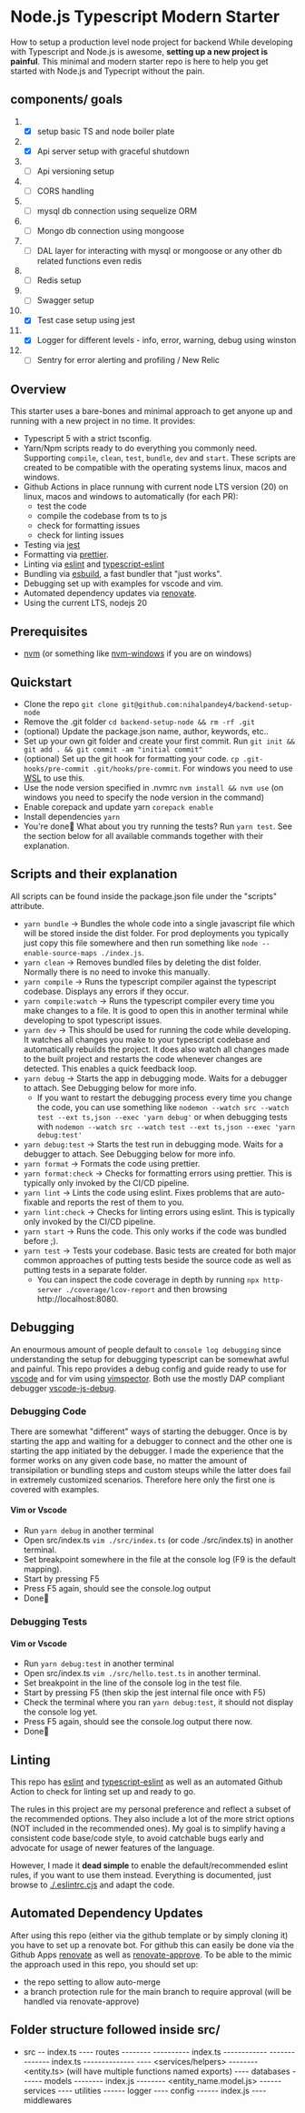 # Node.js Typescript Modern Starter

How to setup a production level node project for backend
While developing with Typescript and Node.js is awesome, **setting up a new
project is painful**.
This minimal and modern starter repo is here to help you get started with
Node.js and Typecript without the pain.

## components/ goals

1.  -[x] setup basic TS and node boiler plate
2.  -[x] Api server setup with graceful shutdown
3.  -[ ] Api versioning setup
4.  -[ ] CORS handling
5.  -[ ] mysql db connection using sequelize ORM
6.  -[ ] Mongo db connection using mongoose
7.  -[ ] DAL layer for interacting with mysql or mongoose or any other db related functions even redis
8.  -[ ] Redis setup
9.  -[ ] Swagger setup
10. -[x] Test case setup using jest
11. -[x] Logger for different levels - info, error, warning, debug using winston
12. -[ ] Sentry for error alerting and profiling / New Relic

## Overview

This starter uses a bare-bones and minimal approach to get anyone up and
running with a new project in no time. It provides:

- Typescript 5 with a strict tsconfig.
- Yarn/Npm scripts ready to do everything you commonly need. Supporting `compile`,
  `clean`, `test`, `bundle`, `dev` and `start`. These scripts are created to be
  compatible with the operating systems linux, macos and windows.
- Github Actions in place runnung with current node LTS version (20) on linux,
  macos and windows to automatically (for each PR):
  - test the code
  - compile the codebase from ts to js
  - check for formatting issues
  - check for linting issues
- Testing via [jest](https://www.npmjs.com/package/jest)
- Formatting via [prettier](https://prettier.io/).
- Linting via [eslint](https://eslint.org/) and
  [typescript-eslint](https://typescript-eslint.io/)
- Bundling via [esbuild](https://esbuild.github.io/), a fast bundler that "just
  works".
- Debugging set up with examples for vscode and vim.
- Automated dependency updates via
  [renovate](https://github.com/renovatebot/renovate).
- Using the current LTS, nodejs 20

## Prerequisites

- [nvm](https://github.com/nvm-sh/nvm) (or something like
  [nvm-windows](https://github.com/coreybutler/nvm-windows) if you are on
  windows)

## Quickstart

- Clone the repo `git clone git@github.com:nihalpandey4/backend-setup-node`
- Remove the .git folder `cd backend-setup-node && rm -rf .git`
- (optional) Update the package.json name, author, keywords, etc..
- Set up your own git folder and create your first commit. Run `git init && git
add . && git commit -am "initial commit"`
- (optional) Set up the git hook for formatting your code. `cp
.git-hooks/pre-commit .git/hooks/pre-commit`. For windows you need to use
  [WSL](https://learn.microsoft.com/en-us/windows/wsl/install) to use this.
- Use the node version specified in .nvmrc `nvm install && nvm use` (on windows you need to specify the node version in the command)
- Enable corepack and update yarn `corepack enable`
- Install dependencies `yarn`
- You're done🎉 What about you try running the tests? Run `yarn test`. See the
  section below for all available commands together with their explanation.

## Scripts and their explanation

All scripts can be found inside the package.json file under the "scripts"
attribute.

- `yarn bundle` -> Bundles the whole code into a single javascript file which
  will be stored inside the dist folder. For prod deployments you typically just
  copy this file somewhere and then run something like `node --enable-source-maps
./index.js`.
- `yarn clean` -> Removes bundled files by deleting the dist folder. Normally
  there is no need to invoke this manually.
- `yarn compile` -> Runs the typescript compiler against the typescript
  codebase. Displays any errors if they occur.
- `yarn compile:watch` -> Runs the typescript compiler every time you make
  changes to a file. It is good to open this in another terminal while
  developing to spot typescript issues.
- `yarn dev` -> This should be used for running the code while developing. It
  watches all changes you make to your typescript codebase and automatically
  rebuilds the project. It does also watch all changes made to the built project
  and restarts the code whenever changes are detected. This enables a quick
  feedback loop.
- `yarn debug` -> Starts the app in debugging mode. Waits for a debugger to
  attach. See Debugging below for more info.
  - If you want to restart the debugging process every time you change the code,
    you can use something like `nodemon --watch src --watch test --ext ts,json
--exec 'yarn debug'` or when debugging tests with `nodemon --watch src --watch
test --ext ts,json --exec 'yarn debug:test'`
- `yarn debug:test` -> Starts the test run in debugging mode. Waits for a
  debugger to attach. See Debugging below for more info.
- `yarn format` -> Formats the code using prettier.
- `yarn format:check` -> Checks for formatting errors using prettier. This is
  typically only invoked by the CI/CD pipeline.
- `yarn lint` -> Lints the code using eslint. Fixes problems that are
  auto-fixable and reports the rest of them to you.
- `yarn lint:check` -> Checks for linting errors using eslint. This is typically
  only invoked by the CI/CD pipeline.
- `yarn start` -> Runs the code. This only works if the code was bundled before ;).
- `yarn test` -> Tests your codebase. Basic tests are created for both major
  common approaches of putting tests beside the source code as well as putting
  tests in a separate folder.
  - You can inspect the code coverage in depth by running `npx http-server
./coverage/lcov-report` and then browsing http://localhost:8080.

## Debugging

An enourmous amount of people default to `console log debugging` since
understanding the setup for debugging typescript can be somewhat awful and
painful. This repo provides a debug config and guide ready to use for
[vscode](git@github.com:microsoft/vscode.git) and for vim using
[vimspector](https://github.com/puremourning/vimspector). Both use the mostly
DAP compliant debugger
[vscode-js-debug](https://github.com/microsoft/vscode-js-debug).

### Debugging Code

There are somewhat "different" ways of starting the debugger. Once is by
starting the app and waiting for a debugger to connect and the other one is
starting the app initiated by the debugger. I made the experience that the
former works on any given code base, no matter the amount of transipilation or
bundling steps and custom steups while the latter does fail in extremely
customized scenarios. Therefore here only the first one is covered with
examples.

#### Vim or Vscode

- Run `yarn debug` in another terminal
- Open src/index.ts `vim ./src/index.ts` (or code ./src/index.ts) in another terminal.
- Set breakpoint somewhere in the file at the console log (F9 is the default mapping).
- Start by pressing F5
- Press F5 again, should see the console.log output
- Done🎉

### Debugging Tests

#### Vim or Vscode

- Run `yarn debug:test` in another terminal
- Open src/index.ts `vim ./src/hello.test.ts` in another terminal.
- Set breakpoint in the line of the console log in the test file.
- Start by pressing F5 (then skip the jest internal file once with F5)
- Check the terminal where you ran `yarn debug:test`, it should not display the console log yet.
- Press F5 again, should see the console.log output there now.
- Done🎉

## Linting

This repo has [eslint](https://eslint.org/) and
[typescript-eslint](https://typescript-eslint.io/) as well as an automated
Github Action to check for linting set up and ready to go.

The rules in this project are my personal preference and reflect a subset of the
recommended options. They also include a lot of the more strict options (NOT
included in the recommended ones). My goal is to simplify having a consistent
code base/code style, to avoid catchable bugs early and advocate for usage of
newer features of the language.

However, I made it **dead simple** to enable the default/recommended eslint
rules, if you want to use them instead. Everything is documented, just browse to
[./.eslintrc.cjs](https://github.com/xddq/backend-setup-node/blob/main/.eslintrc.cjs)
and adapt the code.

## Automated Dependency Updates

After using this repo (either via the github template or by simply cloning it)
you have to set up a renovate bot. For github this can easily be done via the
Github Apps [renovate](https://github.com/apps/renovate) as well as
[renovate-approve](https://github.com/apps/renovate-approve). To be able to the
mimic the approach used in this repo, you should set up:

- the repo setting to allow auto-merge
- a branch protection rule for the main branch to require approval (will be
  handled via renovate-approve)


## Folder structure followed inside src/
- src
-- index.ts
---- routes
-------- <entity name>
---------- index.ts
------------ <version>
-------------- index.ts
-------------- <controller>
---- <services/helpers> 
-------- <entity.ts> (will have multiple functions named exports)
---- databases
------ models
-------- index.js
-------- <entity_name.model.js>
------ services
---- utilities
------ logger 
---- config
------ index.js
---- middlewares
